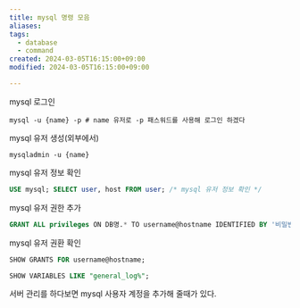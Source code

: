```yaml
---
title: mysql 명령 모음
aliases: 
tags:
  - database
  - command
created: 2024-03-05T16:15:00+09:00
modified: 2024-03-05T16:15:00+09:00

---
```

mysql 로그인
```shell
mysql -u {name} -p # name 유저로 -p 패스워드를 사용해 로그인 하겠다
```
mysql 유저 생성(외부에서)
```shell
mysqladmin -u {name}
```

mysql 유저 정보 확인
```sql
USE mysql; SELECT user, host FROM user; /* mysql 유저 정보 확인 */
```

mysql 유저 권한 추가
```sql
GRANT ALL privileges ON DB명.* TO username@hostname IDENTIFIED BY '비밀번호';
```

mysql 유저 권환 확인
```sql
SHOW GRANTS FOR username@hostname;
```

```sql
SHOW VARIABLES LIKE "general_log%";
```


서버 관리를 하다보면 mysql 사용자 계정을 추가해 줄때가 있다.

  